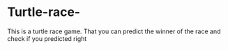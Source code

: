 # Turtle-race-

This is a turtle race game. 
That you can predict the winner of the race and check if you predicted right 
